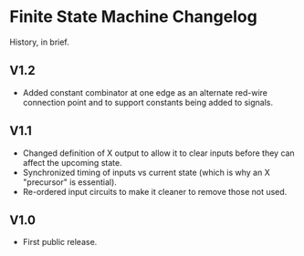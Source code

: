 # Finite State Machine Changelog

History, in brief.

## V1.2

- Added constant combinator at one edge as an alternate red-wire connection point and to support constants being added to signals.

## V1.1

- Changed definition of X output to allow it to clear inputs before they can affect the upcoming state.
- Synchronized timing of inputs vs current state (which is why an X "precursor" is essential).
- Re-ordered input circuits to make it cleaner to remove those not used.

## V1.0

- First public release.
